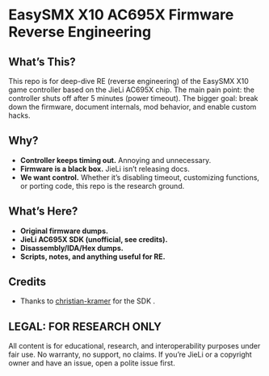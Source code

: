 # EasySMX X10 AC695X Firmware Reverse Engineering

## What’s This?

This repo is for deep-dive RE (reverse engineering) of the EasySMX X10 game controller based on the JieLi AC695X chip. The main pain point: the controller shuts off after 5 minutes (power timeout). The bigger goal: break down the firmware, document internals, mod behavior, and enable custom hacks.

## Why?

- **Controller keeps timing out.** Annoying and unnecessary.
- **Firmware is a black box.** JieLi isn’t releasing docs.
- **We want control.** Whether it’s disabling timeout, customizing functions, or porting code, this repo is the research ground.

## What’s Here?

- **Original firmware dumps.**
- **JieLi AC695X SDK (unofficial, see credits).**
- **Disassembly/IDA/Hex dumps.**
- **Scripts, notes, and anything useful for RE.**

## Credits

- Thanks to [christian-kramer](https://github.com/christian-kramer/JieLi-AC690X-Familiarization) for the SDK .

## LEGAL: FOR RESEARCH ONLY

All content is for educational, research, and interoperability purposes under fair use. No warranty, no support, no claims. If you’re JieLi or a copyright owner and have an issue, open a polite issue first.
